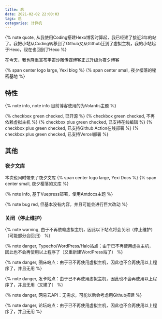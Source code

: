 ```yaml
---
title: 启
date: 2021-02-02 22:00:03
tags: 启
categories: 计算机
---
```

{% note quote, 从我使用Coding搭建Hexo博客时算起，我已经建了接近3年的站了。我把小站从Coding转移到了Github又从Github迁到了虚拟主机，我的小站起于Hexo，现在也回到了Hexo %}

在今天，我也隆重宣布宇宙沙雕传媒博客正式升级为夜夕博客

{% span center logo large, Yexi blog %}
{% span center small, 夜夕樱落的秘密基地 %}
## 特性

{% note info, note info 目前博客使用的为Volantis主题 %}

{% checkbox green checked, 已开源 %}
{% checkbox green checked, 不再依赖虚拟主机 %}
{% checkbox plus green checked, 已支持在线编辑 %}
{% checkbox plus green checked, 已支持Github Action在线部署 %}
{% checkbox plus green checked, 已支持Vercel部署 %}
## 其他

### 夜夕文库

本次也同时带来了夜夕文库
{% span center logo large, Yexi Docs %}
{% span center small, 夜夕樱落的文库 %}

{% note info, 基于Vuepress部署，使用Antdocs主题 %}

{% note bug red, 但基本没有内容，并且可能会进行巨大改动 %}

### 关闭（停止维护）

{% note warning, 由于不再依赖虚拟主机，因此以下站点将会关闭（停止维护）（可能部分会回归） %}

{% note danger, Typecho/WordPress/Halo站点：由于已不再使用虚拟主机，因此也不会再使用以上程序了（又重新建WordPress站了） %}

{% note danger, 图床站点：由于已不再使用虚拟主机，因此也不会再使用以上程序了，并且无用 %}

{% note danger, 发卡站点：由于已不再使用虚拟主机，因此也不会再使用以上程序了，并且无用（又建了） %}

{% note danger, 网易云API：无需求，可能以后会考虑用Github搭建 %}

{% note danger, 论坛站点：由于已不再使用虚拟主机，因此也不会再使用以上程序了，并且无用 %}
